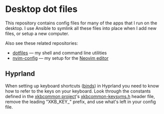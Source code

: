 Desktop dot files
=================

This repository contains config files for many of the apps that I run on the
desktop. I use Ansible to symlink all these files into place when I add new
files, or setup a new computer.

Also see these related repositories:

- [dotfiles] — my shell and command line utilities
- [nvim-config] — my setup for the [Neovim editor]

[dotfiles]: https://github.com/gma/dotfiles
[nvim-config]: https://github.com/gma/nvim-config
[Neovim editor]: https://neovim.io/

Hyprland
--------

When setting up keyboard shortcuts ([binds]) in Hyprland you need to know
how to refer to the keys on your keyboard. Look through the constants defined
in the [xkbcommon project]'s [xkbcommon-keysyms.h] header file, remove the
leading "XKB_KEY_" prefix, and use what's left in your config file.

[binds]: https://wiki.hypr.land/Configuring/Binds/
[xkbcommon project]: https://xkbcommon.org/
[xkbcommon-keysyms.h]: https://github.com/xkbcommon/libxkbcommon/blob/master/include/xkbcommon/xkbcommon-keysyms.h
